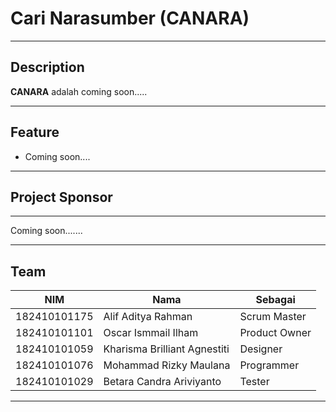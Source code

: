# Cari Narasumber (CANARA)

---

## Description
**CANARA** adalah coming soon.....

---

## Feature
* Coming soon....

---

## Project Sponsor
****
Coming soon.......

---

## Team

| NIM          | Nama                           | Sebagai         |
| ------------ | ------------------------------ | --------------- |
| 182410101175 | Alif Aditya Rahman             | Scrum Master    |
| 182410101101 | Oscar Ismmail Ilham            | Product Owner   |
| 182410101059 | Kharisma Brilliant Agnestiti   | Designer        |
| 182410101076 | Mohammad Rizky Maulana         | Programmer      |
| 182410101029 | Betara Candra Ariviyanto       | Tester          |

---
